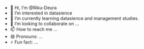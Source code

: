- 👋 Hi, I’m @Riku-Deura
- 👀 I’m interested in datasience
- 🌱 I’m currently learning datasience and management studies.
- 💞️ I’m looking to collaborate on ...
- 📫 How to reach me ...
- 😄 Pronouns: ...
- ⚡ Fun fact: ...

<!---
Riku-Deura/Riku-Deura is a ✨ special ✨ repository because its `README.md` (this file) appears on your GitHub profile.
You can click the Preview link to take a look at your changes.
--->
